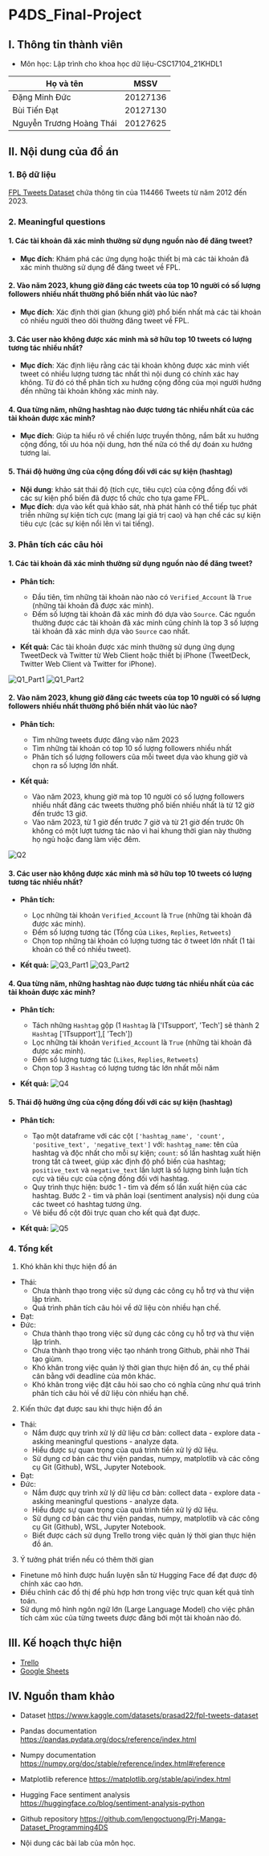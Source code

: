 # P4DS_Final-Project

## I. Thông tin thành viên
* Môn học: Lập trình cho khoa học dữ liệu-CSC17104_21KHDL1

| Họ và tên  | MSSV  |
|    ---     | ---   |
| Đặng Minh Đức  | 20127136  |
| Bùi Tiến Đạt  | 20127130  |
| Nguyễn Trương Hoàng Thái  | 20127625  |


## II. Nội dung của đồ án 
### 1. Bộ dữ liệu
[FPL Tweets Dataset](https://www.kaggle.com/datasets/prasad22/fpl-tweets-dataset) chứa thông tin của 114466 Tweets từ năm 2012 đến 2023.

### 2. Meaningful questions
#### 1. Các tài khoản đã xác minh thường sử dụng nguồn nào để đăng tweet? ####
* **Mục đích**: Khám phá các ứng dụng hoặc thiết bị mà các tài khoản đã xác minh thường sử dụng để đăng tweet về FPL. 
#### 2. Vào năm 2023, khung giờ đăng các tweets của top 10 người có số lượng followers nhiều nhất thường phổ biến nhất vào lúc nào?  ####
* **Mục đích**: Xác định thời gian (khung giờ) phổ biến nhất mà các tài khoản có nhiều người theo dõi thường đăng tweet về FPL. 
#### 3. Các user nào không được xác minh mà sở hữu  top 10 tweets có lượng tương tác nhiều nhất? ####
* **Mục đích**: Xác định liệu rằng các tài khoản không được xác minh viết tweet có nhiều lượng tương tác nhất thì nội dung có chính xác hay không. Từ đó có thể phân tích xu hướng cộng đồng của mọi người hướng đến những tài khoản không xác minh này. 
#### 4. Qua từng năm, những hashtag nào được tương tác nhiều nhất của các tài khoản được xác minh?  ####
* **Mục đích**: Giúp ta hiểu rõ về chiến lược truyền thông, nắm bắt xu hướng cộng đồng, tối ưu hóa nội dung, hơn thế nữa có thể dự đoán xu hướng tương lai. 
#### 5. Thái độ hưởng ứng của cộng đồng đối với các sự kiện (hashtag) ####
* **Nội dung**: khảo sát thái độ (tích cực, tiêu cực) của cộng đồng đối với các sự kiện phổ biến đã được tổ chức cho tựa game FPL.
* **Mục đích**: dựa vào kết quả khảo sát, nhà phát hành có thể tiếp tục phát triển những sự kiện tích cực (mang lại giá trị cao) và hạn chế các sự kiện tiêu cực (các sự kiện nổi lên vì tai tiếng).

### 3. Phân tích các câu hỏi
#### 1. Các tài khoản đã xác minh thường sử dụng nguồn nào để đăng tweet? ####
- **Phân tích:**
    - Đầu tiên, tìm những tài khoản nào nào có ``Verified_Account`` là ``True`` (những tài khoản đã được xác minh).
    - Đếm số lượng tài khoản đã xác minh đó dựa vào ``Source``. Các nguồn thường được các tài khoản đã xác minh cũng chính là top 3 số lượng tài khoản đã xác minh dựa vào ``Source`` cao nhất.

- **Kết quả:** Các tài khoản được xác minh thường sử dụng ứng dụng TweetDeck và Twitter từ Web Client hoặc thiết bị iPhone (TweetDeck, Twitter Web Client và Twitter for iPhone).

![Q1_Part1](./Images/1.1.jpg)
![Q1_Part2](./Images/1.2.jpg)

#### 2. Vào năm 2023, khung giờ đăng các tweets của top 10 người có số lượng followers nhiều nhất thường phổ biến nhất vào lúc nào?  ####
- **Phân tích:**
    - Tìm những tweets được đăng vào năm 2023
    - Tìm những tài khoản có top 10 số lượng followers nhiều nhất
    - Phân tích số lượng followers cũa mỗi tweet dựa vào khung giờ và chọn ra số lượng lớn nhất.

- **Kết quả:**
    - Vào năm 2023, khung giờ mà top 10 người có số lượng followers nhiều nhất đăng các tweets thường phổ biến nhiều nhất là từ 12 giờ đến trước 13 giờ.
    - Vào năm 2023, từ 1 giờ đến trước 7 giờ và từ 21 giờ đến trước 0h không có một lượt tương tác nào vì hai khung thời gian này thường họ ngủ hoặc đang làm việc đêm.

![Q2](./Images/2.jpg)

#### 3. Các user nào không được xác minh mà sở hữu  top 10 tweets có lượng tương tác nhiều nhất? ####
- **Phân tích:**
    - Lọc những tài khoản ``Verified_Account`` là ``True`` (những tài khoản đã được xác minh).
    - Đếm số lượng tương tác (Tổng của ``Likes``, ``Replies``, ``Retweets``) 
    - Chọn top những tài khoản có lượng tương tác ở tweet lớn nhất (1 tài khoản có thể có nhiều tweet).

- **Kết quả:**
![Q3_Part1](./Images/3.1.jpg)
![Q3_Part2](./Images/3.2.jpg)

#### 4. Qua từng năm, những hashtag nào được tương tác nhiều nhất của các tài khoản được xác minh?  ####
- **Phân tích:**
    - Tách những ``Hashtag`` gộp (1 ``Hashtag`` là ['ITsupport', 'Tech'] sẽ thành 2 ``Hashtag`` ['ITsupport'],[ 'Tech'])
    - Lọc những tài khoản ``Verified_Account`` là ``True`` (những tài khoản đã được xác minh).
    - Đếm số lượng tương tác (``Likes``, ``Replies``, ``Retweets``) 
    - Chọn top 3 ``Hashtag`` có lượng tương tác lớn nhất mỗi năm

- **Kết quả:**
![Q4](./Images/4.jpg)

#### 5. Thái độ hưởng ứng của cộng đồng đối với các sự kiện (hashtag) ####
- **Phân tích:**
    * Tạo một dataframe với các cột `['hashtag_name', 'count', 'positive_text', 'negative_text']` với: `hashtag_name`: tên của hashtag và độc nhất cho mỗi sự kiện; `count`: số lần hashtag xuất hiện trong tất cả tweet, giúp xác định độ phổ biến của hashtag; `positive_text` và `negative_text` lần lượt là số lượng bình luận tích cực và tiêu cực của cộng đồng đối với hashtag.
    * Quy trình thực hiện: bước 1 - tìm và đếm số lần xuất hiện của các hashtag. Bước 2 - tìm và phân loại (sentiment analysis) nội dung của các tweet có hashtag tương ứng.
    * Vẽ biểu đồ cột đôi trực quan cho kết quả đạt được.

- **Kết quả:**
![Q5](./Images/5.jpg)

### 4. Tổng kết
1. Khó khăn khi thực hiện đồ án
* Thái:
    * Chưa thành thạo trong việc sử dụng các công cụ hỗ trợ và thư viện lập trình.
    * Quá trình phân tích câu hỏi về dữ liệu còn nhiều hạn chế.
* Đạt:
* Đức:
    * Chưa thành thạo trong việc sử dụng các công cụ hỗ trợ và thư viện lập trình.
    * Chưa thành thạo trong việc tạo nhánh trong Github, phải nhờ Thái tạo giùm.
    * Khó khăn trong việc quản lý thời gian thực hiện đồ án, cụ thể phải cân bằng với deadline của môn khác.
    * Khó khăn trong việc đặt câu hỏi sao cho có nghĩa cũng như quá trình phân tích câu hỏi về dữ liệu còn nhiều hạn chế.
2. Kiến thức đạt được sau khi thực hiện đồ án
* Thái:
    * Nắm được quy trình xử lý dữ liệu cơ bản: collect data - explore data - asking meaningful questions - analyze data.
    * Hiểu được sự quan trọng của quá trình tiền xử lý dữ liệu.
    * Sử dụng cơ bản các thư viện pandas, numpy, matplotlib và các công cụ Git (Github), WSL, Jupyter Notebook.
* Đạt:
* Đức:
    * Nắm được quy trình xử lý dữ liệu cơ bản: collect data - explore data - asking meaningful questions - analyze data.
    * Hiểu được sự quan trọng của quá trình tiền xử lý dữ liệu.
    * Sử dụng cơ bản các thư viện pandas, numpy, matplotlib và các công cụ Git (Github), WSL, Jupyter Notebook.
    * Biết được cách sử dụng Trello trong việc quản lý thời gian thực hiện đồ án.
3. Ý tưởng phát triển nếu có thêm thời gian
* Finetune mô hình được huẩn luyện sẵn từ Hugging Face để đạt được độ chính xác cao hơn.
* Điều chỉnh các đồ thị để phù hợp hơn trong việc trực quan kết quả tính toán.
* Sử dụng mô hình ngôn ngữ lớn (Large Language Model) cho việc phân tích cảm xúc của từng tweets được đăng bởi một tài khoản nào đó.


## III. Kế hoạch thực hiện
- [Trello](https://trello.com/invite/b/DNhvft8O/ATTI383acbc1dec94db2598dbbb3a5d06887A9124805/chim-da-da-p4ds)
- [Google Sheets](https://docs.google.com/spreadsheets/d/1pbR2yj6GvzOqSXhwOUz4eFgmFEfkTJamexI0saJP_dY/edit?usp=sharing)


## IV. Nguồn tham khảo
* Dataset
https://www.kaggle.com/datasets/prasad22/fpl-tweets-dataset

* Pandas documentation
https://pandas.pydata.org/docs/reference/index.html

* Numpy documentation
https://numpy.org/doc/stable/reference/index.html#reference

* Matplotlib reference
https://matplotlib.org/stable/api/index.html

* Hugging Face sentiment analysis
https://huggingface.co/blog/sentiment-analysis-python

* Github repository
https://github.com/lengoctuong/Prj-Manga-Dataset_Programming4DS

* Nội dung các bài lab của môn học.